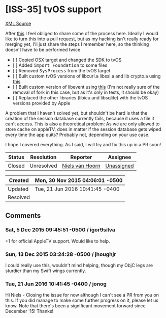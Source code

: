 # [ISS-35] tvOS support

[XML Source](./xml/ISS-35.xml)
<p><p>After <a href="https://twitter.com/nvh/status/670320301566205953" class="external-link" rel="nofollow">this</a> I feel obliged to share some of the process here. Ideally I would like to turn this into a pull request, but as my hacking isn't really ready for merging yet, I'll just share the steps I remember here, so the thinking doesn't have to be performed twice <img class="emoticon" src="http://jira.perfect.org:8080/images/icons/emoticons/smile.png" height="16" width="16" align="absmiddle" alt="" border="0"/></p>

<ul class="alternate" type="square">
	<li>[ ] Copied OSX target and changed the SDK to tvOS</li>
	<li>[ ] Added <tt>import Foundation</tt> to some files</li>
	<li>[ ] Removed <tt>SysProcess</tt> from the tvOS target</li>
	<li>[ ] Built custom tvOS versions of libcurl.a libssl.a and lib crypto.a using <a href="https://github.com/jasonacox/Build-OpenSSL-cURL" class="external-link" rel="nofollow">this</a></li>
	<li>[ ] Built custom version of libevent using <a href="https://gist.github.com/nvh/9b8c60b41df7c665c900" class="external-link" rel="nofollow">this</a> (I'm not really sure of the removal of fork in this case, but as it's only in tests, it should be okay)</li>
	<li>[ ] Replaced the other libraries (libicu and libsqlite) with the tvOS versions provided by Apple</li>
</ul>


<p>A problem that I haven't solved yet, but shouldn't be hard is that the creation of the session database currently fails, because it uses a file it can't access. This is also a theoretical problem: As we are only allowed to store cache on appleTV, does in matter if the session database gets wiped every time the app quits? Probably not, depending on your use case.</p>

<p>I hope I covered everything. As I said, I will try and fix this up in a PR soon!</p></p>





Status|Resolution|Reporter|Assignee
------|----------|--------|--------
Closed|Unresolved|[Niels van Hoorn](nvh)|[Unassigned]($-1)





Created|Mon, 30 Nov 2015 04:06:01 -0500
-------|--------------
Updated|Tue, 21 Jun 2016 10:41:45 -0400
Resolved|


## Comments




### Sat, 5 Dec 2015 09:45:51 -0500 / igor9silva 

<p><p>+1 for official AppleTV support. Would like to help.</p></p>


### Sun, 13 Dec 2015 03:24:28 -0500 / jhoughjr 

<p><p>I could really use this, wouldn't mind helping, though my ObjC legs are sturdier than my Swift wings currently.</p></p>


### Tue, 21 Jun 2016 10:41:45 -0400 / jonog 

<p><p>Hi Niels - Closing the issue for now although I can't see a PR from you on this. If you did manage to make some further progress on it, please let us know. Note that there's been a significant movement forward since December '15! Thanks!</p></p>


